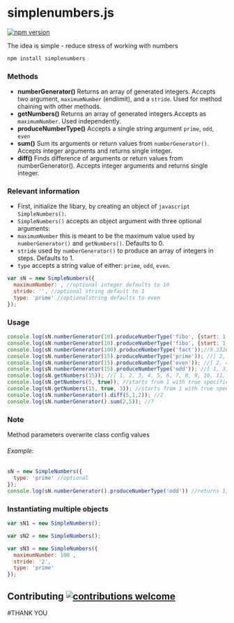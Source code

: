 # simplenumbers.js 

[![npm version](https://badge.fury.io/js/simplenumbers.svg)](https://badge.fury.io/js/simplenumbers)  

The idea is simple - reduce stress of working with numbers

```javascript
npm install simplenumbers
```

### Methods

* **numberGenerator()**  Returns an array of generated integers. Accepts two argument, `maximumNumber` (endlimit), and a `stride`. Used for method chaining with other methods.
* **getNumbers()** Returns an array of generated integers.Accepts as `maximumNumber`. Used independently.
* **produceNumberType()** Accepts a single string argument `prime`, `odd`, `even`
* **sum()** Sum its arguments or return values from `numberGenerator()`. Accepts integer arguments and returns single integer.
* **diff()** Finds difference of arguments or return values from numberGenerator(). Accepts integer arguments and returns single integer.

### Relevant information
* First, initialize the libary, by creating an object of `javascript SimpleNumbers()`.
* `SimpleNumbers()` accepts an object argument with three optional arguments:
* `maximumNumber` this is meant to be the maximum value used by `numberGenerator()` and `getNumbers()`. Defaults to 0.
* `stride` used by `numberGenerator()` to produce an array of integers in steps. Defaults to 1.
* `type` accepts a string value of either: `prime`, `odd`, `even`.


```javascript
var sN = new SimpleNumbers({
  maximumNumber: , //optional integer defaults to 10
  stride: '', //optional string default to 1
  type: 'prime' //optionalstring defaults to even
});
```

### Usage
```javascript
console.log(sN.numberGenerator(10).produceNumberType('fibo', {start: 1, asMax: true}));//asMax=true sets 10 as maximum value in fibo sequence otherwise runs through start to 10 /** result will be [ 1, 1, 2, 3, 5, 8 ] */
console.log(sN.numberGenerator(10).produceNumberType('fibo', {start: 1, asMax: false}));//asMax=false generates fibo from start to 10 /** result will be [ 1, 1, 2, 3, 5, 8, 13, 21, 34, 55 ] */
console.log(sN.numberGenerator(100).produceNumberType('fact'));//9.33262154439441e+157
console.log(sN.numberGenerator(15).produceNumberType('prime')); //[ 2, 3, 5, 7, 11, 13 ]
console.log(sN.numberGenerator(15).produceNumberType('even')); //[ 2, 4, 6, 8, 10, 12, 14 ]
console.log(sN.numberGenerator(15).produceNumberType('odd')); //[ 1, 3, 5, 7, 9, 11, 13, 15
console.log(sN.getNumbers(15)); //[ 1, 2, 3, 4, 5, 6, 7, 8, 9, 10, 11, 12, 13, 14, 15
console.log(sN.getNumbers(5, true)); //starts from 1 with true specified
console.log(sN.getNumbers(15, true, 3)); //starts from 1 with true specified and stride by 3
console.log(sN.numberGenerator().diff(5,1,2)); //2
console.log(sN.numberGenerator().sum(2,5)); //7
```
### Note
Method parameters overwrite class config values
###### Example:
```javascript
sN = new SimpleNumbers({
  type: 'prime' //optional
});
console.log(sN.numberGenerator().produceNumberType('odd')) //returns 1,3,5,7,9
```


### Instantiating multiple objects

```javascript
var sN1 = new SimpleNumbers();

var sN2 = new SimpleNumbers();

var sN3 = new SimpleNumbers({
  maximumNumber: 100 , 
  stride: '2', 
  type: 'prime' 
});
```
## Contributing [![contributions welcome](https://img.shields.io/badge/contributions-welcome-brightgreen.svg?style=flat)](https://github.com/dwyl/esta/issues)

#THANK YOU